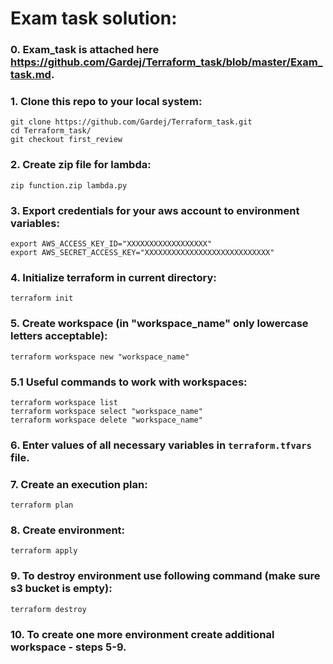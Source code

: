 # Exam task solution:
### 0. Exam_task is attached here https://github.com/Gardej/Terraform_task/blob/master/Exam_task.md.

### 1. Clone this repo to your local system:
```
git clone https://github.com/Gardej/Terraform_task.git
cd Terraform_task/
git checkout first_review
```
### 2. Create zip file for lambda:
```
zip function.zip lambda.py
```
### 3. Export credentials for your aws account to environment variables:
```
export AWS_ACCESS_KEY_ID="XXXXXXXXXXXXXXXXXX"
export AWS_SECRET_ACCESS_KEY="XXXXXXXXXXXXXXXXXXXXXXXXXXXX"
```
### 4. Initialize terraform in current directory:
```
terraform init
```
### 5. Create workspace (in "workspace_name" only lowercase letters acceptable):
```
terraform workspace new "workspace_name"
```
### 5.1 Useful commands to work with workspaces:
```
terraform workspace list
terraform workspace select "workspace_name"
terraform workspace delete "workspace_name"
```
### 6. Enter values of all necessary variables in `terraform.tfvars` file.

### 7. Create an execution plan:
```
terraform plan
```
### 8. Create environment:
```
terraform apply
```
### 9. To destroy environment use following command (make sure s3 bucket is empty):
```
terraform destroy
```
### 10. To create one more environment create additional workspace - steps 5-9.
 

